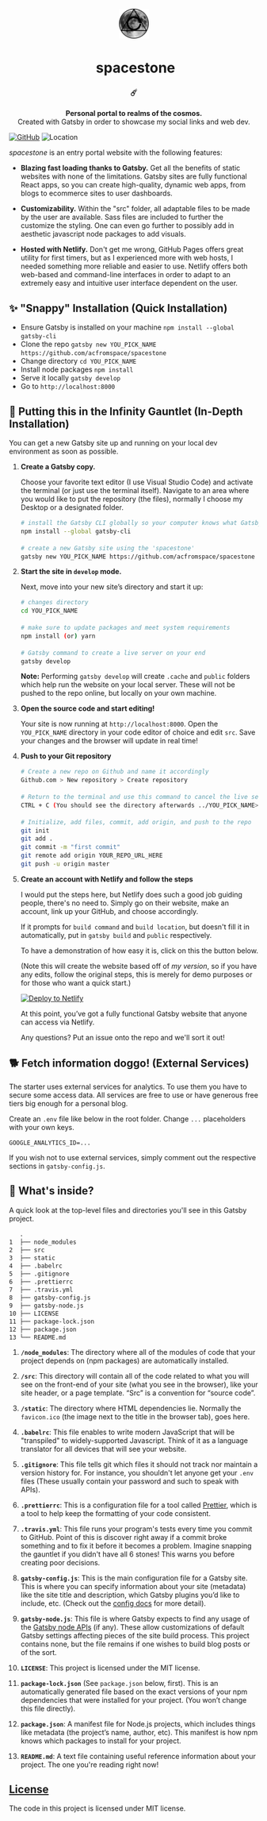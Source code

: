 <!-- HEADING -->

<p align="center">
  <img src="./src/images/avatarmoon.png" width="60">
</p>
<h1 align="center">️
  spacestone
</h1>

<!-- DESCRIPTION -->

<h3 align="center">
  <span role="img" aria-label="Comet">☄️</span>
</h3>
<p align="center">
  <strong>Personal portal to realms of the cosmos.</strong><br>
  Created with Gatsby in order to showcase my social links and web dev.
</p>

<!-- INFORMATION (Shields:IO) -->

[![GitHub](https://img.shields.io/github/license/mashape/apistatus.svg)](https://github.com/acfromspace/spacestone/blob/master/LICENSE) ![Location](https://img.shields.io/badge/location-compromised%20by%20Thanos-red.svg)

<!-- FEATURES -->

*spacestone* is an entry portal website with the following features:

- **Blazing fast loading thanks to Gatsby.** Get all the benefits of static websites with none of the limitations. Gatsby sites are fully functional React apps, so you can create high-quality, dynamic web apps, from blogs to ecommerce sites to user dashboards.

- **Customizability.** Within the "src" folder, all adaptable files to be made by the user are available. Sass files are included to further the customize the styling. One can even go further to possibly add in aesthetic javascript node packages to add visuals.

- **Hosted with Netlify.** Don't get me wrong, GitHub Pages offers great utility for first timers, but as I experienced more with web hosts, I needed something more reliable and easier to use. Netlify offers both web-based and command-line interfaces in order to adapt to an extremely easy and intuitive user interface dependent on the user.

<!-- QUICK INSTALLATION -->

## <span role="img" aria-label="Sparkles">✨</span> "Snappy" Installation (Quick Installation)

- Ensure Gatsby is installed on your machine `npm install --global gatsby-cli`
- Clone the repo `gatsby new YOU_PICK_NAME https://github.com/acfromspace/spacestone`
- Change directory `cd YOU_PICK_NAME`
- Install node packages `npm install`
- Serve it locally `gatsby develop`
- Go to `http://localhost:8000`

<!-- IN-DEPTH INSTALLATION -->

## <span role="img" aria-label="Rocket">🚀</span> Putting this in the Infinity Gauntlet (In-Depth Installation)

You can get a new Gatsby site up and running on your local dev environment as soon as possible.

1.  **Create a Gatsby copy.**

    <!-- ```sh means shell code syntax -->

    Choose your favorite text editor (I use Visual Studio Code) and activate the terminal (or just use the terminal itself). Navigate to an area where you would like to put the repository (the files), normally I choose my Desktop or a designated folder.

    ```sh
    # install the Gatsby CLI globally so your computer knows what Gatsby is
    npm install --global gatsby-cli

    # create a new Gatsby site using the 'spacestone'
    gatsby new YOU_PICK_NAME https://github.com/acfromspace/spacestone
    ```

2.  **Start the site in `develop` mode.**

    Next, move into your new site’s directory and start it up:

    ```sh
    # changes directory
    cd YOU_PICK_NAME

    # make sure to update packages and meet system requirements
    npm install (or) yarn

    # Gatsby command to create a live server on your end
    gatsby develop
    ```
    
    **Note:** Performing `gatsby develop` will create `.cache` and `public` folders which help run the website on your local server. These will not be pushed to the repo online, but locally on your own machine.

3.  **Open the source code and start editing!**

    Your site is now running at `http://localhost:8000`. Open the `YOU_PICK_NAME` directory in your code editor of choice and edit `src`. Save your changes and the browser will update in real time!

4.  **Push to your Git repository**

    ```sh
    # Create a new repo on Github and name it accordingly
    Github.com > New repository > Create repository

    # Return to the terminal and use this command to cancel the live server
    CTRL + C (You should see the directory afterwards ../YOU_PICK_NAME>)

    # Initialize, add files, commit, add origin, and push to the repo
    git init
    git add .
    git commit -m "first commit"
    git remote add origin YOUR_REPO_URL_HERE
    git push -u origin master
    ```

5.  **Create an account with Netlify and follow the steps**

    I would put the steps here, but Netlify does such a good job guiding people, there's no need to. Simply go on their website, make an account, link up your GitHub, and choose accordingly.
    
    If it prompts for `build command` and `build location`, but doesn't fill it in automatically, put in `gatsby build` and `public` respectively.

    To have a demonstration of how easy it is, click on this the button below. 
    
    (Note this will create the website based off of *my version*, so if you have any edits, follow the original steps, this is merely for demo purposes or for those who want a quick start.)

    <!-- NETLIFY BUTTON -->
    [![Deploy to Netlify](https://www.netlify.com/img/deploy/button.svg)](https://app.netlify.com/start/deploy?repository=https://github.com/acfromspace/spacestone)

    At this point, you’ve got a fully functional Gatsby website that anyone can access via Netlify. 

    Any questions? Put an issue onto the repo and we'll sort it out!

<!-- EXTERNAL SERVICES -->

## <span role="img" aria-label="Doggo">🐕</span> Fetch information doggo! (External Services)

The starter uses external services for analytics. To use them you have to secure some access data. All services are free to use or have generous free tiers big enough for a personal blog.

Create an `.env` file like below in the root folder. Change `...` placeholders with your own keys.

```text
GOOGLE_ANALYTICS_ID=...
```

If you wish not to use external services, simply comment out the respective sections in `gatsby-config.js`.

<!-- WHAT'S INSIDE? -->

## <span role="img" aria-label="Thinking Face">🤔</span> What's inside?

A quick look at the top-level files and directories you'll see in this Gatsby project.

       .
    1  ├── node_modules
    2  ├── src
    3  ├── static
    4  ├── .babelrc
    5  ├── .gitignore
    6  ├── .prettierrc
    7  ├── .travis.yml
    8  ├── gatsby-config.js
    9  ├── gatsby-node.js
    10 ├── LICENSE
    11 ├── package-lock.json
    12 ├── package.json
    13 └── README.md

  1.  **`/node_modules`**: The directory where all of the modules of  code that your project depends on (npm packages) are automatically installed.  
  
  2.  **`/src`**: This directory will contain all of the code related to what you will see on the front-end of your site (what you see in the browser), like your site header, or a page template. “Src” is a convention for “source code”.

  3. **`/static`**: The directory where HTML dependencies lie. Normally the `favicon.ico` (the image next to the title in the browser tab), goes here.

  4.  **`.babelrc`**: This file enables to write modern JavaScript that will be "transpiled" to widely-supported Javascript. Think of it as a language translator for all devices that will see your website.
  
  5.  **`.gitignore`**: This file tells git which files it should not track nor maintain a version history for. For instance, you shouldn't let anyone get your `.env` files (These usually contain your password and such to speak with APIs).
  
  6.  **`.prettierrc`**: This is a configuration file for a tool called [Prettier](https://prettier.io/), which is a tool to help keep the formatting of your code consistent.
  
  7.  **`.travis.yml`**: This file runs your program's tests every time you commit to GitHub. Point of this is discover right away if a commit broke something and to fix it before it becomes a problem. Imagine snapping the gauntlet if you didn't have all 6 stones! This warns you before creating poor decisions.
  
  8.  **`gatsby-config.js`**: This is the main configuration file for a Gatsby site. This is where you can specify information about your site (metadata) like the site title and description, which Gatsby plugins you’d like to include, etc. (Check out the [config docs](https://next.gatsbyjs.org/docs/gatsby-config/) for more detail).
  
  9.  **`gatsby-node.js`**: This file is where Gatsby expects to find any usage of the [Gatsby node APIs](https://next.gatsbyjs.org/docs/node-apis/) (if any). These allow customizations of default Gatsby settings affecting pieces of the site build process. This project contains none, but the file remains if one wishes to build blog posts or of the sort.
  
  10.  **`LICENSE`**: This project is licensed under the MIT license.
  
  11.  **`package-lock.json`** (See `package.json` below, first). This is an automatically generated file based on the exact versions of your npm dependencies that were installed for your project. (You won’t change this file directly).
  
  12.  **`package.json`**: A manifest file for Node.js projects, which includes things like metadata (the project’s name, author, etc). This manifest is how npm knows which packages to install for your project.
  
  13.  **`README.md`**: A text file containing useful reference information about your project. The one you're reading right now!

<!-- LICENSE -->

## [License](LICENSE)

The code in this project is licensed under MIT license.
